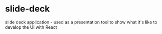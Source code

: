 # slide-deck
slide deck application - used as a presentation tool to show what it's like to develop the UI with React
